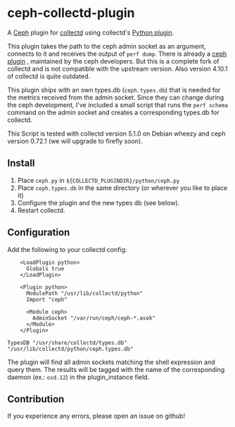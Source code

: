 ceph-collectd-plugin
====================

A [Ceph](http://ceph.com) plugin for [collectd](http://collectd.org) using collectd's [Python plugin](http://collectd.org/documentation/manpages/collectd-python.5.shtml).

This plugin takes the path to the ceph admin socket as an argument, connects to it and receives the output of ```perf dump```. There is already a [ceph plugin](https://github.com/ceph/collectd-4.10.1) , maintained by the ceph developers. But this is a complete fork of collectd and is not compatible with the upstream version. Also version 4.10.1 of collectd is quite outdated.

This plugin ships with an own types.db (```ceph.types.db```) that is needed for the metrics received from the admin socket. Since they can change during the ceph development, I've included a small script that runs the ```perf schema``` command on the admin socket and creates a corresponding types.db for collectd. 

This Script is tested with collectd version 5.1.0 on Debian wheezy and ceph version 0.72.1 (we will upgrade to firefly soon).

Install
-------
 1. Place ```ceph.py``` in ```${COLLECTD_PLUGINDIR}/python/ceph.py```
 2. Place ```ceph.types.db``` in the same directory (or wherever you like to place it)
 3. Configure the plugin and the new types db (see below).
 4. Restart collectd.

Configuration
-------------
Add the following to your collectd config:

```
    <LoadPlugin python>
      Globals true
    </LoadPlugin>

    <Plugin python>
      ModulePath "/usr/lib/collectd/python"
      Import "ceph"

      <Module ceph>
        AdminSocket "/var/run/ceph/ceph-*.asok"
      </Module>
    </Plugin>
```

```
TypesDB "/usr/share/collectd/types.db" "/usr/lib/collectd/python/ceph.types.db"
```

The plugin will find all admin sockets matching the shell expression and query them. The results will be tagged with the name of the corresponding daemon (ex.: ```osd.12```) in the plugin_instance field.

Contribution
------------

If you experience any errors, please open an issue on github!
